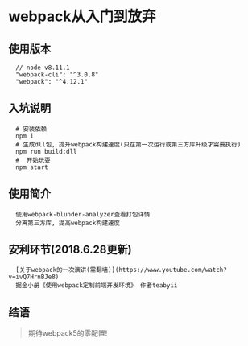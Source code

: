 # webpack从入门到放弃

## 使用版本
```
  // node v8.11.1
  "webpack-cli": "^3.0.8"
  "webpack": "^4.12.1"
```

## 入坑说明
```
  # 安装依赖
  npm i
  # 生成dll包, 提升webpack构建速度(只在第一次运行或第三方库升级才需要执行)
  npm run build:dll
  #  开始玩耍
  npm start
```

## 使用简介
```
  使用webpack-blunder-analyzer查看打包详情
  分离第三方库, 提高webpack构建速度
```

## 安利环节(2018.6.28更新)
```
  [关于webpack的一次演讲(需翻墙)](https://www.youtube.com/watch?v=ivQ7HrnBJe8)
  掘金小册《使用webpack定制前端开发环境》 作者teabyii
```

## 结语
> 期待webpack5的零配置!